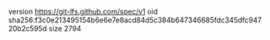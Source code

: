 version https://git-lfs.github.com/spec/v1
oid sha256:f3c0e213495154b6e6e7e8acd84d5c384b647346685fdc345dfc94720b2c595d
size 2794
